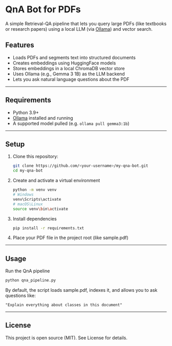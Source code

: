 # QnA Bot for PDFs

A simple Retrieval-QA pipeline that lets you query large PDFs (like textbooks or research papers) using a local LLM (via [Ollama](https://ollama.ai/)) and vector search.

## Features
- Loads PDFs and segments text into structured documents
- Creates embeddings using HuggingFace models
- Stores embeddings in a local ChromaDB vector store
- Uses Ollama (e.g., Gemma 3 1B) as the LLM backend
- Lets you ask natural language questions about the PDF

---

## Requirements
- Python 3.9+
- [Ollama](https://ollama.ai/) installed and running
- A supported model pulled (e.g. `ollama pull gemma3:1b`)

---

## Setup

1. Clone this repository:
   ```bash
   git clone https://github.com/<your-username>/my-qna-bot.git
   cd my-qna-bot
2. Create and activate a virtual environment
   ```bash
   python -m venv venv
   # Windows
   venv\Scripts\activate
   # macOS\Linux
   source venv\bin\activate
3. Install dependencies
   ```bash
   pip install -r requirements.txt
4. Place your PDF file in the project root (like sample.pdf)

---

## Usage

Run the QnA pipeline
```bash
python qna_pipeline.py
```
By default, the script loads sample.pdf, indexes it, and allows you to ask questions like:
```
"Explain everything about classes in this document"
```

---

## License

This project is open source (MIT). See License for details.
